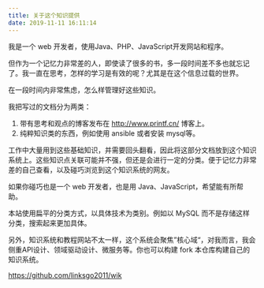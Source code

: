 ```yaml
---
title: 关于这个知识提供
date: 2019-11-11 16:11:14
---
```


我是一个 web 开发者，使用Java、PHP、JavaScript开发网站和程序。

但作为一个记忆力非常差的人，即使读了很多的书，多一段时间差不多也就忘记了。我一直在思考，怎样的学习是有效的呢？尤其是在这个信息过载的世界。

在一段时间内非常焦虑，怎么样管理好这些知识。

我把写过的文档分为两类：

1. 带有思考和观点的博客发布在 http://www.printf.cn/ 博客上。
2. 纯粹知识类的东西，例如使用 ansible 或者安装 mysql等。

工作中大量用到这些基础知识，并需要回头翻看，因此将这部分文档放到这个知识系统上。这些知识点关联可能并不强，但还是会进行一定的分类。便于记忆力非常差的自己查看，以及碰巧浏览到这个知识系统的网友。

如果你碰巧也是一个 web 开发者，也是用 Java、JavaScript，希望能有所帮助。

本站使用扁平的分类方式，以具体技术为类别。例如以 MySQL 而不是存储这样分类，搜索起来更加具体。

另外，知识系统和教程网站不太一样，这个系统会聚焦”核心域“，对我而言，我会侧重API设计、领域驱动设计、微服务等。你也可以构建 fork 本仓库构建自己的知识系统。

https://github.com/linksgo2011/wik